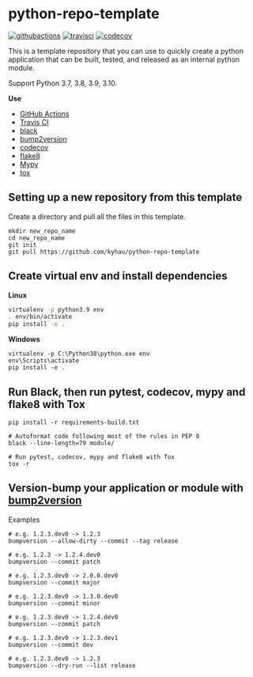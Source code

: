 # python-repo-template

[![githubactions](https://github.com/kyhau/python-repo-template/workflows/Build-Main/badge.svg)](https://github.com/kyhau/python-repo-template/actions)
[![travisci](https://img.shields.io/travis/kyhau/python-repo-template.svg?label=Travis%20CI&logo=travis&style=flat-square)](https://travis-ci.org/kyhau/python-repo-template)
[![codecov](https://codecov.io/gh/kyhau/python-repo-template/branch/main/graph/badge.svg)](https://codecov.io/gh/kyhau/python-repo-template)


This is a template repository that you can use to quickly create a python application that can be built, tested, and
released as an internal python module.

Support Python 3.7, 3.8, 3.9, 3.10.

**Use**

- [GitHub Actions](https://github.com/actions)
- [Travis CI](https://travis-ci.org/)
- [black](https://github.com/psf/black)
- [bump2version](https://github.com/c4urself/bump2version)
- [codecov](https://codecov.io/)
- [flake8](https://gitlab.com/pycqa/flake8)
- [Mypy](https://github.com/python/mypy)
- [tox](https://tox.readthedocs.io/en/latest/)

## Setting up a new repository from this template

Create a directory and pull all the files in this template.

```
mkdir new_repo_name
cd new_repo_name
git init
git pull https://github.com/kyhau/python-repo-template
```

## Create virtual env and install dependencies

**Linux**

```bash
virtualenv -p python3.9 env
. env/bin/activate
pip install -e .
```

**Windows**
```
virtualenv -p C:\Python38\python.exe env
env\Scripts\activate
pip install -e .
```

## Run Black, then run pytest, codecov, mypy and flake8 with Tox

```
pip install -r requirements-build.txt

# Autoformat code following most of the rules in PEP 8
black --line-length=79 module/

# Run pytest, codecov, mypy and flake8 with Tox
tox -r
```


## Version-bump your application or module with [bump2version](https://github.com/c4urself/bump2version)

Examples

    # e.g. 1.2.3.dev0 -> 1.2.3
    bumpversion --allow-dirty --commit --tag release

    # e.g. 1.2.3 -> 1.2.4.dev0
    bumpversion --commit patch

    # e.g. 1.2.3.dev0 -> 2.0.0.dev0
    bumpversion --commit major

    # e.g. 1.2.3.dev0 -> 1.3.0.dev0
    bumpversion --commit minor

    # e.g. 1.2.3.dev0 -> 1.2.4.dev0
    bumpversion --commit patch

    # e.g. 1.2.3.dev0 -> 1.2.3.dev1
    bumpversion --commit dev

    # e.g. 1.2.3.dev0 -> 1.2.3
    bumpversion --dry-run --list release
